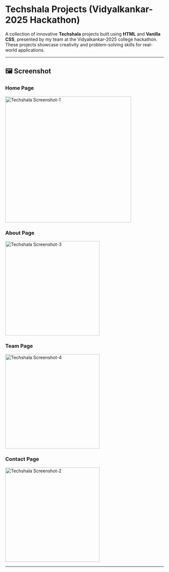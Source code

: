 # Techshala Projects (Vidyalkankar-2025 Hackathon)

A collection of innovative **Techshala** projects built using **HTML** and **Vanilla CSS**, presented by my team at the Vidyalkankar-2025 college hackathon. These projects showcase creativity and problem-solving skills for real-world applications.

---

## 🖼 Screenshot
<h3>Home Page</h3>
<img src="https://github.com/Shreyas2545/techshala-project/blob/main/assets/src1.png?raw=true" alt="Techshala Screenshot-1" width="400" />

<h3>About Page</h3>
<img src="https://github.com/Shreyas2545/techshala-project/blob/47b5c875ecd24ed793e8e6a5e72df48682f39ee4/assets/src3.png" alt="Techshala Screenshot-3" width="300" />

<h3>Team Page</h3>
<img src="https://github.com/Shreyas2545/techshala-project/blob/47b5c875ecd24ed793e8e6a5e72df48682f39ee4/assets/src4.png" alt="Techshala Screenshot-4" width="300" />

<h3>Contact Page</h3>
<img src="https://github.com/Shreyas2545/techshala-project/blob/47b5c875ecd24ed793e8e6a5e72df48682f39ee4/assets/src2.png" alt="Techshala Screenshot-2" width="300" />



---
